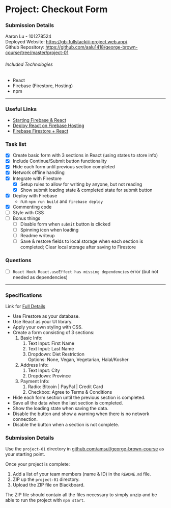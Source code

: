 # Project: Checkout Form
### Submission Details
Aaron Lu - 101278524  
Deployed Website:  https://gb-fullstackiii-project.web.app/  
Github Repository: https://github.com/aalu1418/george-brown-course/tree/master/project-01

###### Included Technologies
- React
- Firebase (Firestore, Hosting)
- npm
---

### Useful Links
- [Starting Firebase & React](https://www.youtube.com/watch?v=mwNATxfUsgI)
- [Deploy React on Firebase Hosting](https://www.codementor.io/yurio/all-you-need-is-react-firebase-4v7g9p4kf)
- [Firebase Firestore + React](https://medium.com/get-it-working/get-googles-firestore-working-with-react-c78f198d2364)

### Task list
- [x] Create basic form with 3 sections in React (using states to store info)
- [x] Include Continue/Submit button functionality
- [x] Hide each form until previous section completed
- [x] Network offline handling
- [x] Integrate with Firestore
  - [x] Setup rules to allow for writing by anyone, but not reading
  - [x] Show submit loading state & completed state for submit button
- [x] Deploy with Firebase
  - run ```npm run build``` and ```firebase deploy```
- [x] Commenting code
- [ ] Style with CSS
- [ ] Bonus things
  - [ ] Disable form when ```submit``` button is clicked
  - [ ] Spinning icon when loading
  - [ ] Readme writeup
  - [ ] Save & restore fields to local storage when each section is completed; Clear local storage after saving to Firestore

### Questions
- [ ] ```React Hook React.useEffect has missing dependencies``` error (but not needed as dependencies)

---
### Specifications
Link for [Full Details](https://www.notion.so/Project-Checkout-Form-cc2deee7fee94165a5678ba5958242a7)
- Use Firestore as your database.
- Use React as your UI library.
- Apply your own styling with CSS.
- Create a form consisting of 3 sections:
    1. Basic Info:
        1. Text Input: First Name
        2. Text Input: Last Name
        3. Dropdown: Diet Restriction  
            Options: None, Vegan, Vegetarian, Halal/Kosher
    2. Address Info:
        1. Text Input: City
        2. Dropdown: Province
    3. Payment Info:
        1. Radio: Bitcoin | PayPal | Credit Card
        2. Checkbox: Agree to Terms & Conditions
- Hide each form section until the previous section is completed.
- Save all the data when the last section is completed.
- Show the loading state when saving the data.
- Disable the button and show a warning when there is no network connection.
- Disable the button when a section is not complete.

### Submission Details
Use the `project-01` directory in [github.com/amsul/george-brown-course](https://github.com/amsul/george-brown-course) as your starting point.

Once your project is complete:

1. Add a list of your team members (name & ID) in the `README.md` file.
2. ZIP up the `project-01` directory.
3. Upload the ZIP file on Blackboard.

The ZIP file should contain all the files necessary to simply unzip and be able to run the project with `npm start`.
